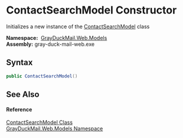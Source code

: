 ContactSearchModel Constructor
==============================
Initializes a new instance of the [ContactSearchModel][1] class

  **Namespace:**  [GrayDuckMail.Web.Models][2]  
  **Assembly:** gray-duck-mail-web.exe

Syntax
------

```csharp
public ContactSearchModel()
```


See Also
--------

#### Reference
[ContactSearchModel Class][1]  
[GrayDuckMail.Web.Models Namespace][2]  

[1]: README.md
[2]: ../README.md